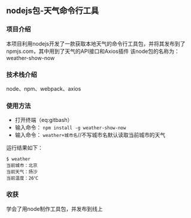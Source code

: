 ## nodejs包-天气命令行工具

### 项目介绍 

本项目利用nodejs开发了一款获取本地天气的命令行工具包，并将其发布到了 npmjs.com，其中用到了天气的API接口和Axios插件
该node包的名称为：weather-show-now

### 技术栈介绍

node、npm、webpack、axios

### 使用方法

- 打开终端（eq:gitbash）
- 输入命令： `npm install -g weather-show-now`
- 输入命令： `weather+城市名`//不写城市名默认读取当前城市的天气

运行结果如下：
```
$ weather
当前城市：北京
当前天气：扬沙
当前温度：26℃

```

### 收获
学会了用node制作工具包，并发布到线上